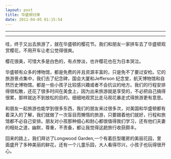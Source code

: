 ```yaml
---
layout: post
title: 华盛顿归来
date: 2011-04-05 01:15:54
---
```


<meta http-equiv='Content-Type' content='text/html; charset=utf-8' />

---

---

哇，终于又出去旅游了，就在华盛顿的樱花节。我们和朋友一家拼车去了华盛顿观赏樱花，不用开车让老公觉得很爽。

樱花很美，可惜大多是白色的，有点惨淡，也许樱花也在为日本哭泣。


华盛顿有众多的博物馆，都是免费的并且资源丰富的，只是免不了要过安检。它的旅游景点集中，我们去了纪念碑，国会大厦和Jefferson
纪念堂，航天博物馆和自然历史博物馆。都是一些小孩子比较感兴趣或者不会抗议的地方。我们的行程安排得很松散，还花了很多时间在美食上，因为出来旅游就是享受的，不必把自己搞得很累，那样就达不到放松的目的。细细地观赏比走马观花暴走式得旅游更有意思。


和朋友一起旅游也能学到很多东西，我们的朋友来过很多次，对美国和华盛顿都有着深入的了解，我们就做了一次盲目而懒惰的旅游，只要跟着他们就好，行程和旅馆都不必自己安排。朋友对小孩那种细心和耐心都很值得我们学习，还有他们夫妻的相处之道，幽默，尊重，不责备，都让我觉得这趟旅行收获颇丰。

回来的路上，我们拜访了Longwood
Garden,一个有着巨型暖房的美丽花园，里面盛开了多种美丽的鲜花，还有一个儿童乐园，大人看得尽兴，小孩子也玩得很开心。


